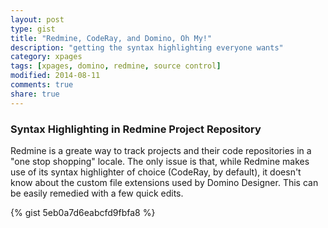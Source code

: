 ```yaml
---
layout: post
type: gist
title: "Redmine, CodeRay, and Domino, Oh My!"
description: "getting the syntax highlighting everyone wants"
category: xpages
tags: [xpages, domino, redmine, source control]
modified: 2014-08-11
comments: true
share: true
---
```


### Syntax Highlighting in Redmine Project Repository

Redmine is a greate way to track projects and their code repositories in a "one stop shopping" locale. The only issue is that, while Redmine makes use of its syntax highlighter of choice (CodeRay, by default), it doesn't know about the custom file extensions used by Domino Designer. This can be easily remedied with a few quick edits.

{% gist 5eb0a7d6eabcfd9fbfa8 %}